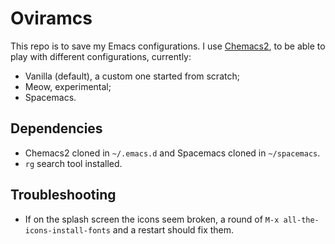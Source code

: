 # Oviramcs

This repo is to save my Emacs configurations. I use [Chemacs2](https://github.com/plexus/chemacs2), to be able to play with different configurations, currently:

- Vanilla (default), a custom one started from scratch;
- Meow, experimental;
- Spacemacs.

## Dependencies

- Chemacs2 cloned in `~/.emacs.d` and Spacemacs cloned in `~/spacemacs`.
- `rg` search tool installed.

## Troubleshooting

- If on the splash screen the icons seem broken, a round of `M-x all-the-icons-install-fonts` and a restart should fix them.
